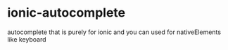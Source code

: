 # ionic-autocomplete
autocomplete that is purely for ionic and you can used for nativeElements like keyboard
